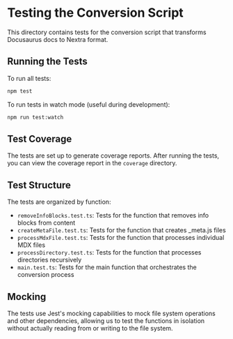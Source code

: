 # Testing the Conversion Script

This directory contains tests for the conversion script that transforms Docusaurus docs to Nextra format.

## Running the Tests

To run all tests:

```bash
npm test
```

To run tests in watch mode (useful during development):

```bash
npm run test:watch
```

## Test Coverage

The tests are set up to generate coverage reports. After running the tests, you can view the coverage report in the `coverage` directory.

## Test Structure

The tests are organized by function:

-   `removeInfoBlocks.test.ts`: Tests for the function that removes info blocks from content
-   `createMetaFile.test.ts`: Tests for the function that creates \_meta.js files
-   `processMdxFile.test.ts`: Tests for the function that processes individual MDX files
-   `processDirectory.test.ts`: Tests for the function that processes directories recursively
-   `main.test.ts`: Tests for the main function that orchestrates the conversion process

## Mocking

The tests use Jest's mocking capabilities to mock file system operations and other dependencies, allowing us to test the functions in isolation without actually reading from or writing to the file system.
